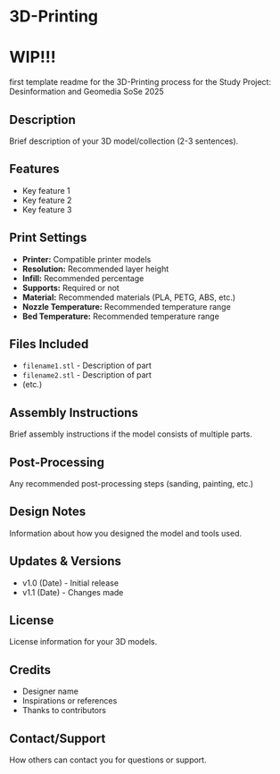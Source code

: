 # 3D-Printing
# WIP!!! 
first template readme for the 3D-Printing process for the Study Project: Desinformation and Geomedia SoSe 2025
## Description

Brief description of your 3D model/collection (2-3 sentences).

## Features

* Key feature 1
* Key feature 2
* Key feature 3

## Print Settings

* **Printer:** Compatible printer models
* **Resolution:** Recommended layer height
* **Infill:** Recommended percentage
* **Supports:** Required or not
* **Material:** Recommended materials (PLA, PETG, ABS, etc.)
* **Nozzle Temperature:** Recommended temperature range
* **Bed Temperature:** Recommended temperature range

## Files Included

* `filename1.stl` - Description of part
* `filename2.stl` - Description of part
* (etc.)

## Assembly Instructions

Brief assembly instructions if the model consists of multiple parts.

## Post-Processing

Any recommended post-processing steps (sanding, painting, etc.)

## Design Notes

Information about how you designed the model and tools used.

## Updates & Versions

* v1.0 (Date) - Initial release
* v1.1 (Date) - Changes made

## License

License information for your 3D models.

## Credits

* Designer name
* Inspirations or references
* Thanks to contributors

## Contact/Support

How others can contact you for questions or support.